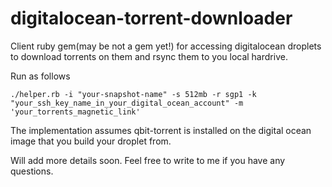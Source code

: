 # digitalocean-torrent-downloader
Client ruby gem(may be not a gem yet!) for accessing digitalocean droplets to download torrents on them and rsync them to you local hardrive.

Run as follows

```console
./helper.rb -i "your-snapshot-name" -s 512mb -r sgp1 -k "your_ssh_key_name_in_your_digital_ocean_account" -m 'your_torrents_magnetic_link'
```

The implementation assumes qbit-torrent is installed on the digital ocean image that you build your droplet from.

Will add more details soon. Feel free to write to me if you have any questions.

